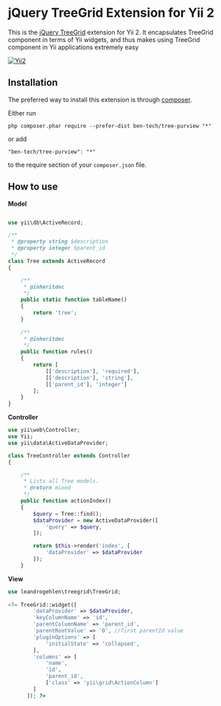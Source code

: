 # jQuery TreeGrid Extension for Yii 2

This is the [jQuery TreeGrid](https://github.com/maxazan/jquery-treegrid) extension for Yii 2. It encapsulates TreeGrid component in terms of Yii widgets,
and thus makes using TreeGrid component in Yii applications extremely easy

[![Yii2](https://img.shields.io/badge/Powered_by-Yii_Framework-green.svg?style=flat)](http://www.yiiframework.com/)


## Installation

The preferred way to install this extension is through [composer](http://getcomposer.org/download/).

Either run

```
php composer.phar require --prefer-dist ben-tech/tree-purview "*"
```

or add

```
"ben-tech/tree-purview": "*"
```

to the require section of your `composer.json` file.

## How to use

**Model**

```php

use yii\db\ActiveRecord;

/**
 * @property string $description
 * @property integer $parent_id
 */
class Tree extends ActiveRecord 
{

    /**
     * @inheritdoc
     */
    public static function tableName()
    {
        return 'tree';
    }  
    
    /**
     * @inheritdoc
     */
    public function rules()
    {
        return [
            [['description'], 'required'],
            [['description'], 'string'],
            [['parent_id'], 'integer']
        ];
    }
}
```

**Controller**

```php
use yii\web\Controller;
use Yii;
use yii\data\ActiveDataProvider;

class TreeController extends Controller
{

    /**
     * Lists all Tree models.
     * @return mixed
     */
    public function actionIndex()
    {
        $query = Tree::find();
        $dataProvider = new ActiveDataProvider([
            'query' => $query,
        ]);

        return $this->render('index', [
            'dataProvider' => $dataProvider
        ]);
    }
```

**View**

```php
use leandrogehlen\treegrid\TreeGrid;
  
<?= TreeGrid::widget([
        'dataProvider' => $dataProvider,
        'keyColumnName' => 'id',
        'parentColumnName' => 'parent_id',
        'parentRootValue' => '0', //first parentId value
        'pluginOptions' => [
            'initialState' => 'collapsed',
        ],
        'columns' => [
            'name',
            'id',
            'parent_id',
            ['class' => 'yii\grid\ActionColumn']
        ]     
      ]); ?>
```


